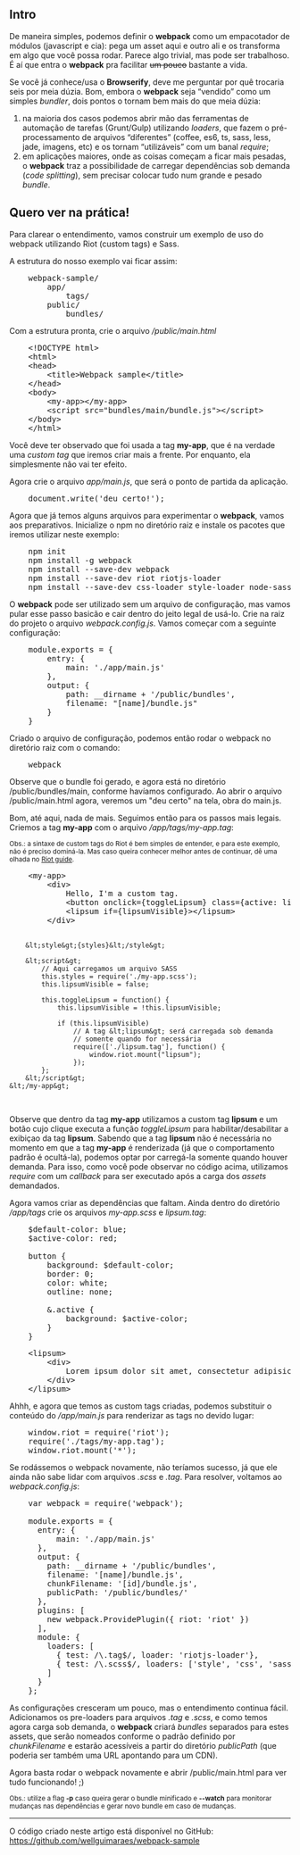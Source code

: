 <h2>Intro</h2>

<p>
    De maneira simples, podemos definir o <strong>webpack</strong> como um empacotador de módulos (javascript e cia):
    pega um asset aqui e outro ali e os transforma em algo que você possa rodar. Parece algo trivial,
    mas pode ser trabalhoso. É aí que entra o <strong>webpack</strong> pra facilitar <strike>um pouco</strike> bastante a vida.
</p>
<p>
    Se você já conhece/usa o <strong>Browserify</strong>, deve me perguntar por quê trocaria seis por meia dúzia.
    Bom, embora o <strong>webpack</strong> seja “vendido” como um simples <em>bundler</em>, dois
    pontos o tornam bem mais do que meia dúzia:
</p>
<ol>
    <li>
        na maioria dos casos podemos abrir mão das ferramentas de automação de tarefas (Grunt/Gulp)
        utilizando <em>loaders</em>, que fazem o pré-processamento de arquivos “diferentes”
        (coffee, es6, ts, sass, less, jade, imagens, etc) e os tornam “utilizáveis” com um banal <em>require</em>;
    </li>
    <li>
        em aplicações maiores, onde as coisas começam a ficar mais pesadas, o <strong>webpack</strong>
        traz a possibilidade de carregar dependências sob demanda (<em>code splitting</em>), sem precisar
        colocar tudo num grande e pesado <em>bundle</em>.
    </li>
</ol>


<h2>Quero ver na prática!</h2>

<p>
    Para clarear o entendimento, vamos construir um exemplo de uso do webpack utilizando Riot (custom tags) e Sass.
</p>

<p>
    A estrutura do nosso exemplo vai ficar assim:
</p>

<pre>
    webpack-sample/
        app/
            tags/
        public/
            bundles/
</pre>

<p>
    Com a estrutura pronta, crie o arquivo <em>/public/main.html</em>
</p>

<pre>
    &lt;!DOCTYPE html&gt;
    &lt;html&gt;
    &lt;head&gt;
        &lt;title&gt;Webpack sample&lt;/title&gt;
    &lt;/head&gt;
    &lt;body&gt;
        &lt;my-app&gt;&lt;/my-app&gt;
        &lt;script src="bundles/main/bundle.js"&gt;&lt;/script&gt;
    &lt;/body&gt;
    &lt;/html&gt;
</pre>

<p>
    Você deve ter observado que foi usada a tag <strong>my-app</strong>, que é na verdade uma <em>custom tag</em>
    que iremos criar mais a frente. Por enquanto, ela simplesmente não vai ter efeito.
</p>
<p>
    Agora crie o arquivo <em>app/main.js</em>, que será o ponto de partida da aplicação.
</p>
<pre>
    document.write('deu certo!');
</pre>
<p>
    Agora que já temos alguns arquivos para experimentar o <strong>webpack</strong>, vamos aos preparativos.
    Inicialize o npm no diretório raiz e instale os pacotes que iremos utilizar neste exemplo:
</p>
<pre>
    npm init
    npm install -g webpack
    npm install --save-dev webpack
    npm install --save-dev riot riotjs-loader
    npm install --save-dev css-loader style-loader node-sass sass-loader
</pre>
<p>
    O <strong>webpack</strong> pode ser utilizado sem um arquivo de configuração, mas vamos pular esse passo basicão e cair dentro
    do jeito legal de usá-lo. Crie na raiz do projeto o arquivo <em>webpack.config.js</em>.
    Vamos começar com a seguinte configuração:
</p>

<pre>
    module.exports = {
        entry: {
            main: './app/main.js'
        },
        output: {
            path: __dirname + '/public/bundles',
            filename: "[name]/bundle.js"
        }
    }
</pre>

<p>
    Criado o arquivo de configuração, podemos então rodar o webpack no diretório raiz com o comando:
</p>

<pre>
    webpack
</pre>

<p>
    Observe que o bundle foi gerado, e agora está no diretório /public/bundles/main, conforme havíamos configurado.
    Ao abrir o arquivo /public/main.html agora, veremos um "deu certo" na tela, obra do main.js.
</p>
<p>
    Bom, até aqui, nada de mais. Seguimos então para os passos mais legais. Criemos a tag <strong>my-app</strong> com o
    arquivo <em>/app/tags/my-app.tag</em>:
</p>
<p>
    <small>Obs.: a sintaxe de custom tags do Riot é bem simples de entender, e para este exemplo, não é preciso
        dominá-la. Mas caso queira conhecer melhor antes de continuar,
        dê uma olhada no <a href="http://riotjs.com/guide/">Riot guide</a>.
    </small>
</p>
<pre>
    &lt;my-app&gt;
        &lt;div&gt;
            Hello, I'm a custom tag.
            &lt;button onclick={toggleLipsum} class={active: lipsumVisible}&gt;More info&lt;/button&gt;
            &lt;lipsum if={lipsumVisible}&gt;&lt;/lipsum&gt;
        &lt;/div&gt;

        &lt;style&gt;{styles}&lt;/style&gt;

        &lt;script&gt;
            // Aqui carregamos um arquivo SASS
            this.styles = require('./my-app.scss');
            this.lipsumVisible = false;

            this.toggleLipsum = function() {
                this.lipsumVisible = !this.lipsumVisible;

                if (this.lipsumVisible)
                    // A tag &lt;lipsum&gt; será carregada sob demanda
                    // somente quando for necessária
                    require(['./lipsum.tag'], function() {
                        window.riot.mount("lipsum");
                    });
            };
        &lt;/script&gt;
    &lt;/my-app&gt;
</pre>
<p>
    Observe que dentro da tag <strong>my-app</strong> utilizamos a custom tag <strong>lipsum</strong> e um botão cujo
    clique executa a função <em>toggleLipsum</em> para habilitar/desabilitar a exibiçao da tag <strong>lipsum</strong>.
    Sabendo que a tag <strong>lipsum</strong> não é necessária no momento em que a tag <strong>my-app</strong> é
    renderizada (já que o comportamento padrão é ocultá-la), podemos optar por carregá-la somente quando houver
    demanda. Para isso, como você pode observar no código acima, utilizamos <em>require</em> com um <em>callback</em> para
    ser executado após a carga dos <em>assets</em> demandados.
</p>
<p>
    Agora vamos criar as dependências que faltam. Ainda dentro do diretório <em>/app/tags</em>
    crie os arquivos <em>my-app.scss</em> e <em>lipsum.tag</em>:
</p>

<pre>
    $default-color: blue;
    $active-color: red;

    button {
        background: $default-color;
        border: 0;
        color: white;
        outline: none;

        &.active {
            background: $active-color;
        }
    }
</pre>
<pre>
    &lt;lipsum&gt;
        &lt;div&gt;
            Lorem ipsum dolor sit amet, consectetur adipisicing elit.
        &lt;/div&gt;
    &lt;/lipsum&gt;
</pre>
<p>
    Ahhh, e agora que temos as custom tags criadas, podemos substituir o conteúdo do <em>/app/main.js</em>
    para renderizar as tags no devido lugar:
</p>

<pre>
    window.riot = require('riot');
    require('./tags/my-app.tag');
    window.riot.mount('*');
</pre>

<p>
    Se rodássemos o webpack novamente, não teríamos sucesso, já que ele ainda não sabe lidar com arquivos <em>.scss</em>
    e <em>.tag</em>.
    Para resolver, voltamos ao <em>webpack.config.js</em>:
</p>

<pre>
    var webpack = require('webpack');

    module.exports = {
      entry: {
          main: './app/main.js'
      },
      output: {
        path: __dirname + '/public/bundles',
        filename: '[name]/bundle.js',
        chunkFilename: '[id]/bundle.js',
        publicPath: '/public/bundles/'
      },
      plugins: [
        new webpack.ProvidePlugin({ riot: 'riot' })
      ],
      module: {
        loaders: [
          { test: /\.tag$/, loader: 'riotjs-loader'},
          { test: /\.scss$/, loaders: ['style', 'css', 'sass'] }
        ]
      }
    };
</pre>
<p>
    As configurações cresceram um pouco, mas o entendimento continua fácil.
    Adicionamos os pre-loaders para arquivos <em>.tag</em> e <em>.scss</em>, e como temos agora carga sob demanda, o
    <strong>webpack</strong> criará <em>bundles</em> separados para estes assets, que serão nomeados conforme o
    padrão definido por <em>chunkFilename</em> e estarão acessíveis a partir do diretório <em>publicPath</em>
    (que poderia ser também uma URL apontando para um CDN).
</p>
<p>
    Agora basta rodar o webpack novamente e abrir /public/main.html para ver tudo funcionando! ;)
</p>
<p>
    <small>
        Obs.: utilize a flag <strong>-p</strong> caso queira gerar o bundle minificado e <strong>--watch</strong>
        para monitorar mudanças nas dependências e gerar novo bundle em caso de mudanças.
    </small>
</p>
<hr/>
<p>
    O código criado neste artigo está disponível no GitHub: <a href="https://github.com/wellguimaraes/webpack-sample">https://github.com/wellguimaraes/webpack-sample</a>
</p>
